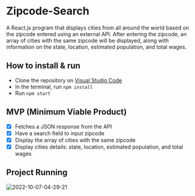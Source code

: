 # Zipcode-Search
A React.js program that displays cities from all around the world based on the zipcode entered using an external API. After entering the zipcode, an array of cities with the same zipcode will be displayed, along with information on the state, location, estimated population, and total wages.

## How to install & run
- Clone the repository on [Visual Studio Code](https://code.visualstudio.com/) 
- In the terminal, run ``` npm install ``` 
- Run ``` npm start ```

## MVP (Minimum Viable Product)
- [x] Fetches a JSON response from the API
- [x] Have a search field to input zipcode
- [x] Display the array of cities with the same zipcode
- [x] Display cities details: state, location, estimated population, and total wages

## Project Running
![2022-10-07-04-29-21](https://user-images.githubusercontent.com/60550186/194528579-e5a96c03-ebd3-4928-acdb-ab8c95f6f982.gif)
